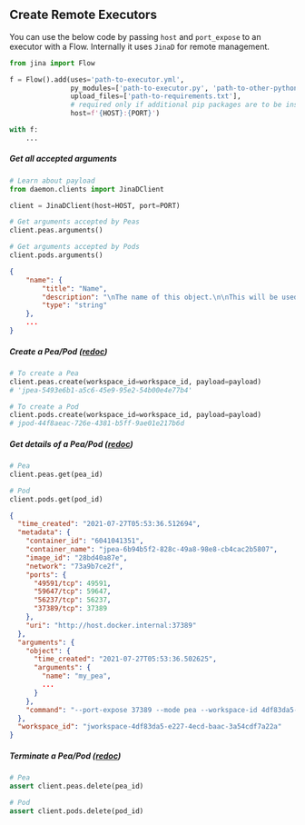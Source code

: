 ## Create Remote Executors

You can use the below code by passing `host`
and `port_expose` to an executor with a Flow. Internally it uses `JinaD` for remote management.

```python
from jina import Flow

f = Flow().add(uses='path-to-executor.yml',
               py_modules=['path-to-executor.py', 'path-to-other-python-files.py'],
               upload_files=['path-to-requirements.txt'],
               # required only if additional pip packages are to be installed
               host=f'{HOST}:{PORT}')

with f:
    ...
```

##### Get all accepted arguments

```python
# Learn about payload
from daemon.clients import JinaDClient

client = JinaDClient(host=HOST, port=PORT)

# Get arguments accepted by Peas
client.peas.arguments()

# Get arguments accepted by Pods
client.pods.arguments()
```

```json
{
    "name": {
        "title": "Name",
        "description": "\nThe name of this object.\n\nThis will be used in the following places:\n- how you refer to this object in Python/YAML/CLI\n- visualization\n- log message header\n- ...\n\nWhen not given, then the default naming strategy will apply.\n                    ",
        "type": "string"
    },
    ...
}
```

##### Create a Pea/Pod (<a href="https://api.jina.ai/daemon/#operation/_create_peas_post">redoc</a>)

```python
# To create a Pea
client.peas.create(workspace_id=workspace_id, payload=payload)
# 'jpea-5493e6b1-a5c6-45e9-95e2-54b00e4e77b4'

# To create a Pod
client.pods.create(workspace_id=workspace_id, payload=payload)
# jpod-44f8aeac-726e-4381-b5ff-9ae01e217b6d
```

##### Get details of a Pea/Pod (<a href="https://api.jina.ai/daemon/#operation/_status_peas__id__get">redoc</a>)

```python
# Pea
client.peas.get(pea_id)

# Pod
client.pods.get(pod_id)
```

```json
{
  "time_created": "2021-07-27T05:53:36.512694",
  "metadata": {
    "container_id": "6041041351",
    "container_name": "jpea-6b94b5f2-828c-49a8-98e8-cb4cac2b5807",
    "image_id": "28bd40a87e",
    "network": "73a9b7ce2f",
    "ports": {
      "49591/tcp": 49591,
      "59647/tcp": 59647,
      "56237/tcp": 56237,
      "37389/tcp": 37389
    },
    "uri": "http://host.docker.internal:37389"
  },
  "arguments": {
    "object": {
      "time_created": "2021-07-27T05:53:36.502625",
      "arguments": {
        "name": "my_pea",
        ...
      }
    },
    "command": "--port-expose 37389 --mode pea --workspace-id 4df83da5-e227-4ecd-baac-3a54cdf7a22a"
  },
  "workspace_id": "jworkspace-4df83da5-e227-4ecd-baac-3a54cdf7a22a"
}
```


##### Terminate a Pea/Pod (<a href="https://api.jina.ai/daemon/#operation/_delete_peas__id__delete">redoc</a>)

```python
# Pea
assert client.peas.delete(pea_id)

# Pod
assert client.pods.delete(pod_id)
```
